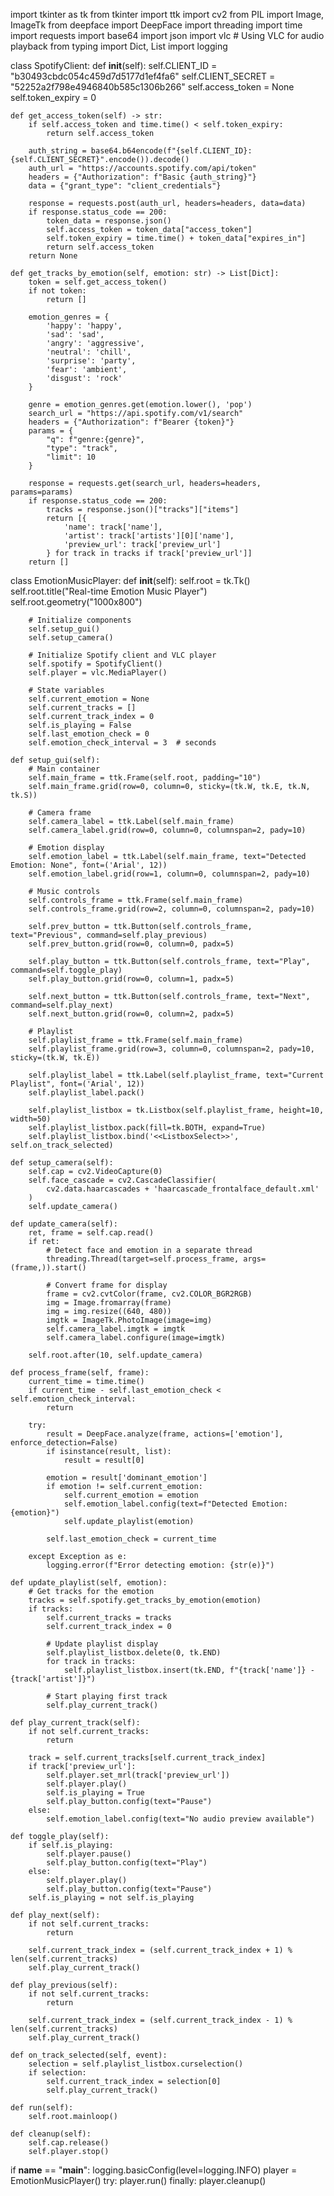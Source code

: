 import tkinter as tk
from tkinter import ttk
import cv2
from PIL import Image, ImageTk
from deepface import DeepFace
import threading
import time
import requests
import base64
import json
import vlc  # Using VLC for audio playback
from typing import Dict, List
import logging

class SpotifyClient:
    def __init__(self):
        self.CLIENT_ID = "b30493cbdc054c459d7d5177d1ef4fa6"
        self.CLIENT_SECRET = "52252a2f798e4946840b585c1306b266"
        self.access_token = None
        self.token_expiry = 0
        
    def get_access_token(self) -> str:
        if self.access_token and time.time() < self.token_expiry:
            return self.access_token
            
        auth_string = base64.b64encode(f"{self.CLIENT_ID}:{self.CLIENT_SECRET}".encode()).decode()
        auth_url = "https://accounts.spotify.com/api/token"
        headers = {"Authorization": f"Basic {auth_string}"}
        data = {"grant_type": "client_credentials"}
        
        response = requests.post(auth_url, headers=headers, data=data)
        if response.status_code == 200:
            token_data = response.json()
            self.access_token = token_data["access_token"]
            self.token_expiry = time.time() + token_data["expires_in"]
            return self.access_token
        return None

    def get_tracks_by_emotion(self, emotion: str) -> List[Dict]:
        token = self.get_access_token()
        if not token:
            return []

        emotion_genres = {
            'happy': 'happy',
            'sad': 'sad',
            'angry': 'aggressive',
            'neutral': 'chill',
            'surprise': 'party',
            'fear': 'ambient',
            'disgust': 'rock'
        }
        
        genre = emotion_genres.get(emotion.lower(), 'pop')
        search_url = "https://api.spotify.com/v1/search"
        headers = {"Authorization": f"Bearer {token}"}
        params = {
            "q": f"genre:{genre}",
            "type": "track",
            "limit": 10
        }
        
        response = requests.get(search_url, headers=headers, params=params)
        if response.status_code == 200:
            tracks = response.json()["tracks"]["items"]
            return [{
                'name': track['name'],
                'artist': track['artists'][0]['name'],
                'preview_url': track['preview_url']
            } for track in tracks if track['preview_url']]
        return []

class EmotionMusicPlayer:
    def __init__(self):
        self.root = tk.Tk()
        self.root.title("Real-time Emotion Music Player")
        self.root.geometry("1000x800")
        
        # Initialize components
        self.setup_gui()
        self.setup_camera()
        
        # Initialize Spotify client and VLC player
        self.spotify = SpotifyClient()
        self.player = vlc.MediaPlayer()
        
        # State variables
        self.current_emotion = None
        self.current_tracks = []
        self.current_track_index = 0
        self.is_playing = False
        self.last_emotion_check = 0
        self.emotion_check_interval = 3  # seconds
        
    def setup_gui(self):
        # Main container
        self.main_frame = ttk.Frame(self.root, padding="10")
        self.main_frame.grid(row=0, column=0, sticky=(tk.W, tk.E, tk.N, tk.S))
        
        # Camera frame
        self.camera_label = ttk.Label(self.main_frame)
        self.camera_label.grid(row=0, column=0, columnspan=2, pady=10)
        
        # Emotion display
        self.emotion_label = ttk.Label(self.main_frame, text="Detected Emotion: None", font=('Arial', 12))
        self.emotion_label.grid(row=1, column=0, columnspan=2, pady=10)
        
        # Music controls
        self.controls_frame = ttk.Frame(self.main_frame)
        self.controls_frame.grid(row=2, column=0, columnspan=2, pady=10)
        
        self.prev_button = ttk.Button(self.controls_frame, text="Previous", command=self.play_previous)
        self.prev_button.grid(row=0, column=0, padx=5)
        
        self.play_button = ttk.Button(self.controls_frame, text="Play", command=self.toggle_play)
        self.play_button.grid(row=0, column=1, padx=5)
        
        self.next_button = ttk.Button(self.controls_frame, text="Next", command=self.play_next)
        self.next_button.grid(row=0, column=2, padx=5)
        
        # Playlist
        self.playlist_frame = ttk.Frame(self.main_frame)
        self.playlist_frame.grid(row=3, column=0, columnspan=2, pady=10, sticky=(tk.W, tk.E))
        
        self.playlist_label = ttk.Label(self.playlist_frame, text="Current Playlist", font=('Arial', 12))
        self.playlist_label.pack()
        
        self.playlist_listbox = tk.Listbox(self.playlist_frame, height=10, width=50)
        self.playlist_listbox.pack(fill=tk.BOTH, expand=True)
        self.playlist_listbox.bind('<<ListboxSelect>>', self.on_track_selected)
        
    def setup_camera(self):
        self.cap = cv2.VideoCapture(0)
        self.face_cascade = cv2.CascadeClassifier(
            cv2.data.haarcascades + 'haarcascade_frontalface_default.xml'
        )
        self.update_camera()
        
    def update_camera(self):
        ret, frame = self.cap.read()
        if ret:
            # Detect face and emotion in a separate thread
            threading.Thread(target=self.process_frame, args=(frame,)).start()
            
            # Convert frame for display
            frame = cv2.cvtColor(frame, cv2.COLOR_BGR2RGB)
            img = Image.fromarray(frame)
            img = img.resize((640, 480))
            imgtk = ImageTk.PhotoImage(image=img)
            self.camera_label.imgtk = imgtk
            self.camera_label.configure(image=imgtk)
        
        self.root.after(10, self.update_camera)
        
    def process_frame(self, frame):
        current_time = time.time()
        if current_time - self.last_emotion_check < self.emotion_check_interval:
            return
            
        try:
            result = DeepFace.analyze(frame, actions=['emotion'], enforce_detection=False)
            if isinstance(result, list):
                result = result[0]
            
            emotion = result['dominant_emotion']
            if emotion != self.current_emotion:
                self.current_emotion = emotion
                self.emotion_label.config(text=f"Detected Emotion: {emotion}")
                self.update_playlist(emotion)
            
            self.last_emotion_check = current_time
            
        except Exception as e:
            logging.error(f"Error detecting emotion: {str(e)}")
            
    def update_playlist(self, emotion):
        # Get tracks for the emotion
        tracks = self.spotify.get_tracks_by_emotion(emotion)
        if tracks:
            self.current_tracks = tracks
            self.current_track_index = 0
            
            # Update playlist display
            self.playlist_listbox.delete(0, tk.END)
            for track in tracks:
                self.playlist_listbox.insert(tk.END, f"{track['name']} - {track['artist']}")
            
            # Start playing first track
            self.play_current_track()
            
    def play_current_track(self):
        if not self.current_tracks:
            return
            
        track = self.current_tracks[self.current_track_index]
        if track['preview_url']:
            self.player.set_mrl(track['preview_url'])
            self.player.play()
            self.is_playing = True
            self.play_button.config(text="Pause")
        else:
            self.emotion_label.config(text="No audio preview available")
            
    def toggle_play(self):
        if self.is_playing:
            self.player.pause()
            self.play_button.config(text="Play")
        else:
            self.player.play()
            self.play_button.config(text="Pause")
        self.is_playing = not self.is_playing
        
    def play_next(self):
        if not self.current_tracks:
            return
            
        self.current_track_index = (self.current_track_index + 1) % len(self.current_tracks)
        self.play_current_track()
        
    def play_previous(self):
        if not self.current_tracks:
            return
            
        self.current_track_index = (self.current_track_index - 1) % len(self.current_tracks)
        self.play_current_track()
        
    def on_track_selected(self, event):
        selection = self.playlist_listbox.curselection()
        if selection:
            self.current_track_index = selection[0]
            self.play_current_track()
            
    def run(self):
        self.root.mainloop()
        
    def cleanup(self):
        self.cap.release()
        self.player.stop()

if __name__ == "__main__":
    logging.basicConfig(level=logging.INFO)
    player = EmotionMusicPlayer()
    try:
        player.run()
    finally:
        player.cleanup()
